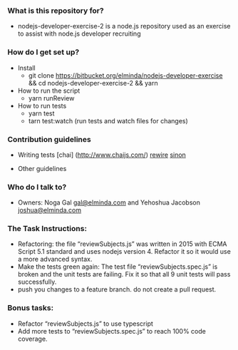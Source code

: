 ### What is this repository for? ###

* nodejs-developer-exercise-2 is a node.js repository used as an exercise to assist with node.js developer recruiting

### How do I get set up? ###

* Install
	- git clone https://bitbucket.org/elminda/nodejs-developer-exercise && cd nodejs-developer-exercise-2 && yarn
* How to run the script
	- yarn runReview
* How to run tests
	- yarn test
	- tarn test:watch (run tests and watch files for changes)

### Contribution guidelines ###

* Writing tests
	[chai] (http://www.chaijs.com/)
	[rewire](https://www.npmjs.com/package/rewire)
	[sinon](https://www.npmjs.com/package/sinon)

* Other guidelines

### Who do I talk to? ###

* Owners: Noga Gal <gal@elminda.com> and Yehoshua Jacobson <joshua@elminda.com>

### The Task Instructions: ###

  *	Refactoring: the file “reviewSubjects.js” was written in 2015 with ECMA Script 5.1 standard and uses nodejs version 4.
  	Refactor it so it would use a more advanced syntax.
  *	Make the tests green again:
  	The test file “reviewSubjects.spec.js” is broken and the unit tests are failing. Fix it so that  all 9 unit tests will pass successfully.
  *	push you changes to a feature branch. do not create a pull request.

### Bonus tasks: ###

  * Refactor “reviewSubjects.js” to use typescript
  * Add more tests to “reviewSubjects.spec.js” to reach 100% code coverage.